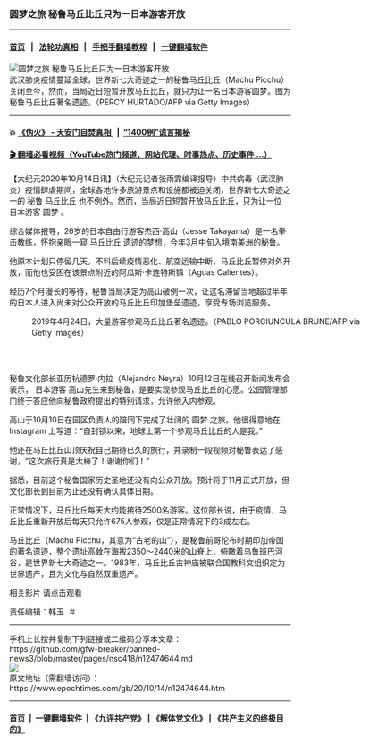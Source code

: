 ### 圆梦之旅 秘鲁马丘比丘只为一日本游客开放
------------------------

#### [首页](https://github.com/gfw-breaker/banned-news3/blob/master/README.md) &nbsp;&nbsp;|&nbsp;&nbsp; [法轮功真相](https://github.com/begood0513/basic/blob/master/README.md)  &nbsp;&nbsp;|&nbsp;&nbsp; [手把手翻墙教程](https://github.com/gfw-breaker/guides/wiki)  &nbsp;&nbsp;|&nbsp;&nbsp; [一键翻墙软件](https://github.com/gfw-breaker/nogfw/blob/master/README.md)  



<div><img alt="圆梦之旅 秘鲁马丘比丘只为一日本游客开放" class="attachment-djy_600_400 size-djy_600_400 wp-post-image" src="https://i.epochtimes.com/assets/uploads/2020/10/GettyImages-1221934860-600x400.jpg"/>
<div class="caption">
 武汉肺炎疫情蔓延全球，世界新七大奇迹之一的秘鲁马丘比丘（Machu Picchu）关闭至今，然而，当局近日短暂开放马丘比丘，就只为让一名日本游客圆梦。图为秘鲁马丘比丘著名遗迹。（PERCY HURTADO/AFP via Getty Images）
</div></div><hr/>

#### 💥 [《伪火》 - 天安门自焚真相 ](http://158.247.195.190:10000/videos/blog/weihuo.html)&nbsp; |&nbsp; [“1400例”谎言揭秘  ](http://158.247.195.190:10000/videos/blog/jiexi1400.html)

#### [ 🎬  翻墙必看视频（YouTube热门频道、网站代理、时事热点、历史事件 ...）](https://github.com/gfw-breaker/links/blob/master/banned.md)

<div><p>
 【大纪元2020年10月14日讯】（大纪元记者张雨霏编译报导）中共病毒（武汉肺炎）疫情肆虐期间，全球各地许多旅游景点和设施都被迫关闭，世界新七大奇迹之一的
 <ok href="https://www.epochtimes.com/gb/tag/%E7%A7%98%E9%B2%81.html">
  秘鲁
 </ok>
 <ok href="https://www.epochtimes.com/gb/tag/%E9%A9%AC%E4%B8%98%E6%AF%94%E4%B8%98.html">
  马丘比丘
 </ok>
 也不例外。然而，当局近日短暂开放马丘比丘，只为让一位
 <ok href="https://www.epochtimes.com/gb/tag/%E6%97%A5%E6%9C%AC%E6%B8%B8%E5%AE%A2.html">
  日本游客
 </ok>
 <ok href="https://www.epochtimes.com/gb/tag/%E5%9C%86%E6%A2%A6.html">
  圆梦
 </ok>
 。
</p>
<p>
 综合媒体报导，26岁的日本自由行游客杰西·高山（Jesse Takayama）是一名拳击教练，怀抱亲眼一窥
 <ok href="https://www.epochtimes.com/gb/tag/%E9%A9%AC%E4%B8%98%E6%AF%94%E4%B8%98.html">
  马丘比丘
 </ok>
 遗迹的梦想，今年3月中旬入境南美洲的秘鲁。
</p>
<p>
 他原本计划只停留几天，不料后续疫情恶化、航空运输中断，马丘比丘暂停对外开放，而他也受困在该景点附近的阿瓜斯·卡连特斯镇（Aguas Calientes）。
</p>
<p>
 经历7个月漫长的等待，秘鲁当局决定为高山破例一次，让这名滞留当地超过半年的日本人进入尚未对公众开放的马丘比丘印加堡垒遗迹，享受专场浏览服务。
</p>
<figure class="wp-caption aligncenter" id="attachment_12474662" style="width: 600px">
 <ok href="https://i.epochtimes.com/assets/uploads/2020/10/GettyImages-1145311401.jpg">
  <img alt="" class="wp-image-12474662 size-large" src="https://i.epochtimes.com/assets/uploads/2020/10/GettyImages-1145311401-600x399.jpg"/>
 </ok>
 <br/><figcaption class="wp-caption-text">
  2019年4月24日，大量游客参观马丘比丘著名遗迹。（PABLO PORCIUNCULA BRUNE/AFP via Getty Images）
 </figcaption><br/>
</figure><br/>
<p>
 秘鲁文化部长亚历杭德罗·内拉（Alejandro Neyra）10月12日在线召开新闻发布会表示，
 <ok href="https://www.epochtimes.com/gb/tag/%E6%97%A5%E6%9C%AC%E6%B8%B8%E5%AE%A2.html">
  日本游客
 </ok>
 高山先生来到秘鲁，是要实现参观马丘比丘的心愿。公园管理部门终于答应他向秘鲁政府提出的特别请求，允许他入内参观。
</p>
<p>
 高山于10月10日在园区负责人的陪同下完成了壮阔的
 <ok href="https://www.epochtimes.com/gb/tag/%E5%9C%86%E6%A2%A6.html">
  圆梦
 </ok>
 之旅。他很得意地在
 <ok href="https://www.instagram.com/explore/tags/jessetakayama/">
  Instagram
 </ok>
 上写道：“自封锁以来，地球上第一个参观马丘比丘的人是我。”
</p>
<p>
 他还在马丘比丘山顶庆祝自己期待已久的旅行，并录制一段视频对秘鲁表达了感谢，“这次旅行真是太棒了！谢谢你们！”
</p>
<p>
 据悉，目前这个秘鲁国家历史圣地还没有向公众开放。预计将于11月正式开放，但文化部长到目前为止还没有确认具体日期。
</p>
<p>
 正常情况下，马丘比丘每天大约能接待2500名游客。这位部长说，由于疫情，马丘比丘重新开放后每天只允许675人参观，仅是正常情况下的3成左右。
</p>
<p>
 马丘比丘（Machu Picchu，其意为“古老的山”），是秘鲁前哥伦布时期印加帝国的著名遗迹，整个遗址高耸在海拔2350～2440米的山脊上，俯瞰着乌鲁班巴河谷，是世界新七大奇迹之一。1983年，马丘比丘古神庙被联合国教科文组织定为世界遗产，且为文化与自然双重遗产。
</p>
<p>
 相关影片
 <ok href="https://www.youtube.com/watch?v=7XjHLb4QPp8&amp;ab_channel=Reuters">
  请点击观看
 </ok>
</p>
<p>
 责任编辑：韩玉  ＃
</p>
</div>
<hr/>
手机上长按并复制下列链接或二维码分享本文章：<br/>
https://github.com/gfw-breaker/banned-news3/blob/master/pages/nsc418/n12474644.md <br/>
<a href='https://github.com/gfw-breaker/banned-news3/blob/master/pages/nsc418/n12474644.md'><img src='https://github.com/gfw-breaker/banned-news3/blob/master/pages/nsc418/n12474644.md.png'/></a> <br/>
原文地址（需翻墙访问）：https://www.epochtimes.com/gb/20/10/14/n12474644.htm


------------------------
#### [首页](https://github.com/gfw-breaker/banned-news3/blob/master/README.md) &nbsp;|&nbsp; [一键翻墙软件](https://github.com/gfw-breaker/nogfw/blob/master/README.md) &nbsp;| [《九评共产党》](https://github.com/gfw-breaker/9ping.md/blob/master/README.md#九评之一评共产党是什么) | [《解体党文化》](https://github.com/gfw-breaker/jtdwh.md/blob/master/README.md) | [《共产主义的终极目的》](https://github.com/gfw-breaker/gczydzjmd.md/blob/master/README.md)


<img src='http://gfw-breaker.win/banned-news3/pages/nsc418/n12474644.md' width='0px' height='0px'/>